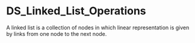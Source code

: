 # DS_Linked_List_Operations
A linked list is a collection of nodes in which linear representation is given by links from one node to the next node.
